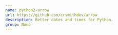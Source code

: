 ```yaml
---
name: python2-arrow
url: https://github.com/crsmithdev/arrow
description: Better dates and times for Python.
group: None
---
```

